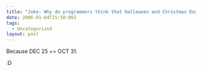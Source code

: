```yaml
---
title: "Joke: Why do programmers think that Halloween and Christmas Day are on the same day?"
date: 2006-01-04T15:50:00Z
tags:
  - Uncategorized
layout: post
---
```

Because DEC 25 == OCT 31.

:D